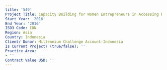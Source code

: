 ```yaml
---
title: '549'
Project Title: Capacity Building for Women Entrepreneurs in Accessing Public Procurement
Start Year: '2016'
End Year: '2016'
ISO3 Code: IDN
Region: Asia
Country: Indonesia
Client/ Donor: Millennium Challenge Account-Indonesia
Is Current Project? (true/false): ''
Practice Area:
- ''
Contract Value USD: ''
---
```


